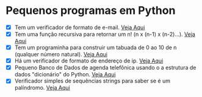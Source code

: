 # Pequenos programas em Python
- [x] Tem um verificador de formato de e-mail. [Veja Aqui](emailval.py)
- [x] Tem uma função recursiva para retornar um n! (n x (n-1) x (n-2)...). [Veja Aqui](fatorial.py)
- [x] Tem um programinha para construir um tabuada de 0 ao 10 de n (qualquer número natural). [Veja Aqui](tabuada.py) 
- [x] Há um verificador de formato de endereço de ip. [Veja Aqui](ip_verificador.py)
- [x] Pequeno Banco de Dados de agenda telefônica usando o a estrutura de dados "dicionário" do Python. [Veja Aqui](BD.py)
- [x] Verificador simples de sequências strings para saber se é um palíndromo. [Veja Aqui](palindromo.py)  